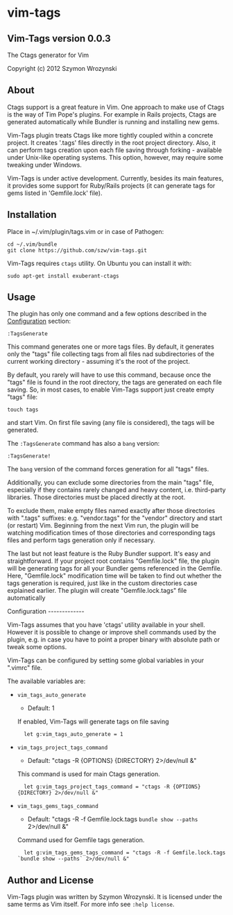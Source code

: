vim-tags
========

Vim-Tags version 0.0.3
----------------------

The Ctags generator for Vim

Copyright (c) 2012 Szymon Wrozynski


About
-----

Ctags support is a great feature in Vim. One approach to make use of Ctags is the way of Tim Pope's
plugins. For example in Rails projects, Ctags are generated automatically while Bundler is running
and installing new gems.

Vim-Tags plugin treats Ctags like more tightly coupled within a concrete project. It creates '.tags'
files directly in the root project directory.  Also, it can perform tags creation upon each file
saving through forking - available under Unix-like operating systems. This option, however, may
require some tweaking under Windows.

Vim-Tags is under active development. Currently, besides its main features, it provides some support
for Ruby/Rails projects (it can generate tags for gems listed in 'Gemfile.lock' file).


Installation
------------

Place in ~/.vim/plugin/tags.vim or in case of Pathogen:

    cd ~/.vim/bundle
    git clone https://github.com/szw/vim-tags.git

Vim-Tags requires `ctags` utility. On Ubuntu you can install it with:

    sudo apt-get install exuberant-ctags


Usage
-----

The plugin has only one command and a few options described in the [Configuration](#configuration)
section:

    :TagsGenerate

This command generates one or more tags files. By default, it generates only the "tags" file
collecting tags from all files nad subdirectories of the current working directory - assuming it's
the root of the project.

By default, you rarely will have to use this command, because once the "tags" file is found in the
root directory, the tags are generated on each file saving. So, in most cases, to enable Vim-Tags
support just create empty "tags" file:

    touch tags

and start Vim. On first file saving (any file is considered), the tags will be generated.

The `:TagsGenerate` command has also a `bang` version:

    :TagsGenerate!

The `bang` version of the command forces generation for all "tags" files.

Additionally, you can exclude some directories from the main "tags" file, especially if they
contains rarely changed and heavy content, i.e.  third-party libraries. Those directories must be
placed directly at the root.

To exclude them, make empty files named exactly after those directories with ".tags" suffixes: e.g.
"vendor.tags" for the "vendor" directory and start (or restart) Vim. Beginning from the next Vim
run, the plugin will be watching modification times of those directories and corresponding tags
files and perform tags generation only if necessary.

The last but not least feature is the Ruby Bundler support. It's easy and straightforward. If your
project root contains "Gemfile.lock" file, the plugin will be generating tags for all your Bundler
gems referenced in the Gemfile.  Here, "Gemfile.lock" modification time will be taken to find out
whether the tags generation is required, just like in the custom directories case explained earlier.
The plugin will create "Gemfile.lock.tags" file automatically


<div id="configuration"></div>
Configuration
-------------

Vim-Tags assumes that you have 'ctags' utility available in your shell.  However it is possible to
change or improve shell commands used by the plugin, e.g. in case you have to point a proper binary
with absolute path or tweak some options.

Vim-Tags can be configured by setting some global variables in your ".vimrc" file.

The available variables are:

* `vim_tags_auto_generate`

    * Default: 1

    If enabled, Vim-Tags will generate tags on file saving

        let g:vim_tags_auto_generate = 1




* `vim_tags_project_tags_command`

    * Default: "ctags -R {OPTIONS} {DIRECTORY} 2>/dev/null &"

    This command is used for main Ctags generation.

        let g:vim_tags_project_tags_command = "ctags -R {OPTIONS} {DIRECTORY} 2>/dev/null &"




* `vim_tags_gems_tags_command`

    * Default: "ctags -R -f Gemfile.lock.tags `bundle show --paths` 2>/dev/null &"

    Command used for Gemfile tags generation.

        let g:vim_tags_gems_tags_command = "ctags -R -f Gemfile.lock.tags `bundle show --paths` 2>/dev/null &"



Author and License
------------------

Vim-Tags plugin was written by Szymon Wrozynski. It is licensed under the same terms as Vim itself.
For more info see `:help license`.
